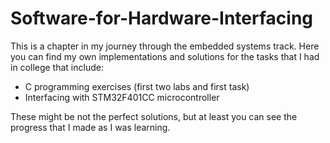 # Software-for-Hardware-Interfacing

This is a chapter in my journey through the embedded systems track. Here you can find my own implementations and solutions for the tasks that I had in college that include:

 - C programming exercises (first two labs and first task)
 -  Interfacing with STM32F401CC microcontroller

 These might be not the perfect solutions, but at least you can see the progress that I made as I was learning.

